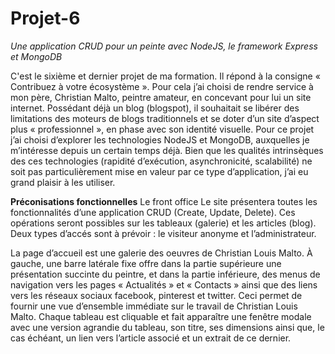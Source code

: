 # Projet-6
*Une application CRUD pour un peinte avec NodeJS, le framework Express et MongoDB*

C'est le sixième et dernier projet de ma formation. Il répond à la consigne « Contribuez à votre écosystème ».
Pour cela j’ai choisi de rendre service à mon père, Christian Malto, peintre amateur, en concevant pour lui un site internet.
Possédant déjà un blog (blogspot), il souhaitait se libérer des limitations des moteurs de blogs traditionnels et se doter
d’un site d’aspect plus « professionnel », en phase avec son identité visuelle.
Pour ce projet j’ai choisi d’explorer les technologies NodeJS et MongoDB, auxquelles je m’intéresse depuis un certain temps déjà.
Bien que les qualités intrinsèques des ces technologies (rapidité d’exécution, asynchronicité, scalabilité)
ne soit pas particulièrement mise en valeur par ce type d’application, j’ai eu grand plaisir à les utiliser.

**Préconisations fonctionnelles**
Le front office
Le site présentera toutes les fonctionnalités d’une application CRUD (Create, Update, Delete).
Ces opérations seront possibles sur les tableaux (galerie) et les articles (blog).
Deux types d’accés sont à prévoir : le visiteur anonyme et l’administrateur.

La page d’accueil est une galerie des oeuvres de Christian Louis Malto. À gauche, une barre latérale fixe offre dans
la partie supérieure une présentation succinte du peintre, et dans la partie inférieure, des menus de navigation
vers les pages « Actualités » et « Contacts » ainsi que des liens vers les réseaux sociaux facebook, pinterest et twitter.
Ceci permet de fournir une vue d’ensemble immédiate sur le travail de Christian Louis Malto. Chaque tableau est cliquable
et fait apparaître une fenêtre modale avec une version agrandie du tableau, son titre, ses dimensions ainsi que,
le cas échéant, un lien vers l’article associé et un extrait de ce dernier.
